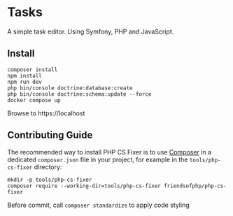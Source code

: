 # Tasks

A simple task editor. Using Symfony, PHP and JavaScript.

## Install

```
composer install
npm install
npm run dev
php bin/console doctrine:database:create
php bin/console doctrine:schema:update --force
docker compose up
```

Browse to https://localhost

## Contributing Guide

The recommended way to install PHP CS Fixer is to use [Composer](https://getcomposer.org/download/)
in a dedicated `composer.json` file in your project, for example in the
`tools/php-cs-fixer` directory:

```console
mkdir -p tools/php-cs-fixer
composer require --working-dir=tools/php-cs-fixer friendsofphp/php-cs-fixer
```

Before commit, call `composer standardize` to apply code styling
